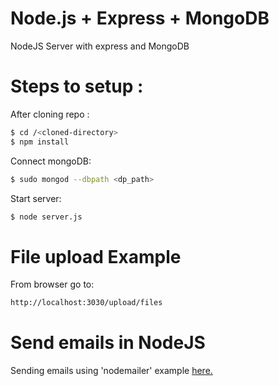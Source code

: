 # Node.js + Express + MongoDB
NodeJS Server with express and MongoDB

# Steps to setup :
After cloning repo :

```sh
$ cd /<cloned-directory>
$ npm install
```

Connect mongoDB:
```sh
$ sudo mongod --dbpath <dp_path>
```

Start server:
```sh
$ node server.js
```

# File upload Example

From browser go to:
```sh
http://localhost:3030/upload/files
```

# Send emails in NodeJS

Sending emails using 'nodemailer' example <a href="https://github.com/deval93/NodeJS-RESTful-APIs/blob/master/api/controllers/mailController.js">here.</a>
